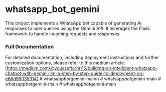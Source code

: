 # whatsapp_bot_gemini

This project implements a WhatsApp bot capable of generating AI responses to user queries using the Gemini API. It leverages the Flask framework to handle incoming requests and responses.

### Full Documentation
For detailed documentation, including deployment instructions and further customization options, please refer to this medium article. [https://medium.com/@yousseftarhri15/building-an-intelligent-whatsapp-chatbot-with-gemini-llm-a-step-by-step-guide-to-deployment-on-e66d95035314]
#   w h a t s a p p _ b o t _ g e m i n i - m a i n n  
 #   w h a t s a p p _ b o t _ g e m i n i - m a i n  
 #   w h a t s a p p _ b o t _ g e m i n i - m a i n  
 #   w h a t s a p p _ b o t _ g e m i n i - m a i n  
 